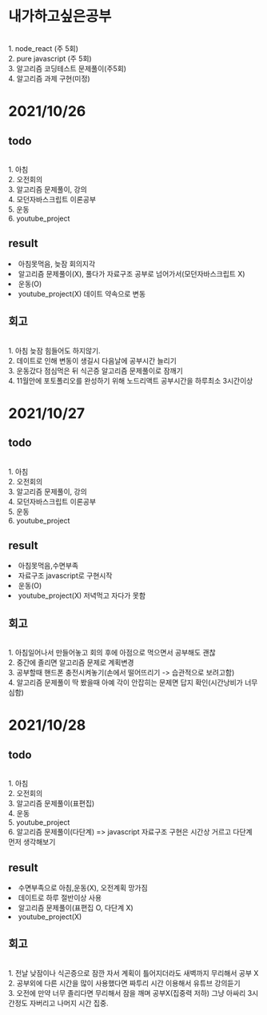 <h1>내가하고싶은공부</h1>
<br>1. node_react (주 5회)
<br>2. pure javascript (주 5회)
<br>3. 알고리즘 코딩테스트 문제풀이(주5회)
<br>4. 알고리즘 과제 구현(미정)
<h1>2021/10/26</h1>
<h2>todo</h2>
<br>1. 아침
<br>2. 오전회의
<br>3. 알고리즘 문제풀이, 강의
<br>4. 모던자바스크립트 이론공부
<br>5. 운동
<br>6. youtube_project
<h2>result</h2>
<li>아침못먹음, 늦잠 회의지각</li>
<li>알고리즘 문제풀이(X), 풀다가 자료구조 공부로 넘어가서(모던자바스크립트 X)</li>
<li>운동(O)</li>
<li>youtube_project(X) 데이트 약속으로 변동</li>
<h2>회고</h2>
<br>1. 아침 늦잠 힘들어도 하지않기.
<br>2. 데이트로 인해 변동이 생길시 다음날에 공부시간 늘리기
<br>3. 운동갔다 점심먹은 뒤 식곤증 알고리즘 문제풀이로 잠깨기
<br>4. 11월안에 포토폴리오를 완성하기 위해 노드리액트 공부시간을 하루최소 3시간이상

<h1>2021/10/27</h1>
<h2>todo</h2>
<br>1. 아침
<br>2. 오전회의
<br>3. 알고리즘 문제풀이, 강의
<br>4. 모던자바스크립트 이론공부
<br>5. 운동
<br>6. youtube_project
<h2>result</h2>
<li>아침못먹음,수면부족</li>
<li>자료구조 javascript로 구현시작</li>
<li>운동(O)</li>
<li>youtube_project(X) 저녁먹고 자다가 못함</li>
<h2>회고</h2>
<br>1. 아침일어나서 만들어놓고 회의 후에 아점으로 먹으면서 공부해도 괜찮
<br>2. 중간에 졸리면 알고리즘 문제로 계획변경
<br>3. 공부할때 핸드폰 충전시켜놓기(손에서 떨어뜨리기 -> 습관적으로 보려고함)
<br>4. 알고리즘 문제풀이 딱 봤을때 아예 각이 안잡히는 문제면 답지 확인(시간낭비가 너무심함)

<h1>2021/10/28</h1>
<h2>todo</h2>
<br>1. 아침
<br>2. 오전회의
<br>3. 알고리즘 문제풀이(표편집)
<br>4. 운동
<br>5. youtube_project
<br>6. 알고리즘 문제풀이(다단계) => javascript 자료구조 구현은 시간상 거르고 다단계 먼저 생각해보기
<h2>result</h2>
<li>수면부족으로 아침,운동(X), 오전계획 망가짐</li>
<li>데이트로 하루 절반이상 사용</li>
<li>알고리즘 문제풀이(표편집 O, 다단계 X)</li>
<li>youtube_project(X)</li>
<h2>회고</h2>
<br>1. 전날 낮잠이나 식곤증으로 잠깐 자서 계획이 틀어지더라도 새벽까지 무리해서 공부 X
<br>2. 공부외에 다른 시간을 많이 사용했다면 짜투리 시간 이용해서 유튜브 강의듣기
<br>3. 오전에 만약 너무 졸리다면 무리해서 잠을 깨며 공부X(집중력 저하) 그냥 아싸리 3시간정도 자버리고 나머지 시간 집중.

